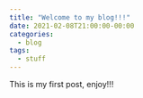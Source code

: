 ```yaml
---
title: "Welcome to my blog!!!"
date: 2021-02-08T21:00:00-00:00
categories:
  - blog
tags:
  - stuff
---
```


This is my first post, enjoy!!! 


